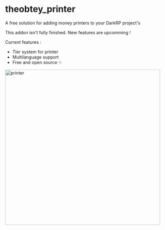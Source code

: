 # theobtey_printer
A free solution for adding money printers to your DarkRP project's

This addon isn't fully finished. New features are upcomming !

Current features :
- Tier system for printer
- Multilanguage support
- Free and open source ✨

<img src="https://i.imgur.com/4mPVsGk.png"
     alt="printer"
     style="width: 500px; height: 500px;" />
